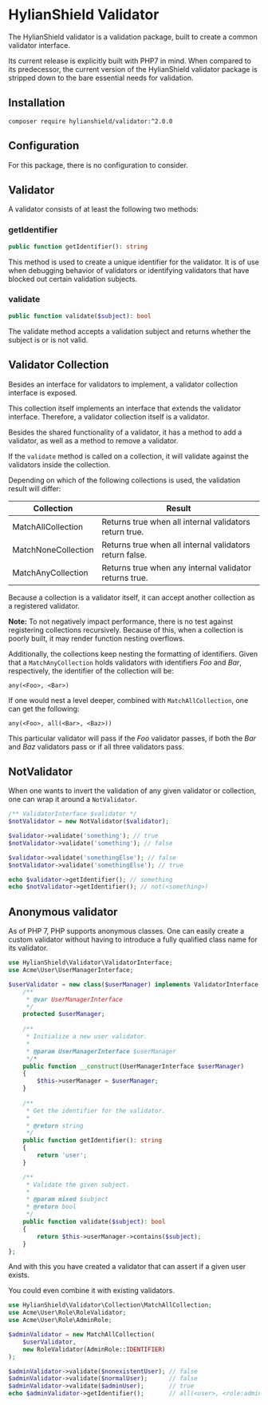 # HylianShield Validator

The HylianShield validator is a validation package, built to create a
common validator interface.

Its current release is explicitly built with PHP7 in mind.
When compared to its predecessor, the current version of the
HylianShield validator package is stripped down to the bare essential
needs for validation.

## Installation

`composer require hylianshield/validator:^2.0.0`

## Configuration

For this package, there is no configuration to consider.

## Validator

A validator consists of at least the following two methods:

### getIdentifier

```php
public function getIdentifier(): string
```

This method is used to create a unique identifier for the validator.
It is of use when debugging behavior of validators or identifying 
validators that have blocked out certain validation subjects.

### validate

```php
public function validate($subject): bool
```

The validate method accepts a validation subject and returns whether the
subject is or is not valid.

## Validator Collection

Besides an interface for validators to implement, a validator collection
interface is exposed.

This collection itself implements an interface that extends the validator
interface. Therefore, a validator collection itself is a validator.

Besides the shared functionality of a validator, it has a method to add
a validator, as well as a method to remove a validator.

If the `validate` method is called on a collection, it will validate
against the validators inside the collection.

Depending on which of the following collections is used, the validation
result will differ:

| Collection          | Result                                                  |
|---------------------|---------------------------------------------------------|
| MatchAllCollection  | Returns true when all internal validators return true.  |
| MatchNoneCollection | Returns true when all internal validators return false. |
| MatchAnyCollection  | Returns true when any internal validator returns true.  |

Because a collection is a validator itself, it can accept another
collection as a registered validator.

**Note:** To not negatively impact performance, there is no test against
registering collections recursively.
Because of this, when a collection is poorly built, it may render
function nesting overflows.

Additionally, the collections keep nesting the formatting of identifiers.
Given that a `MatchAnyCollection` holds validators with identifiers *Foo*
and *Bar*, respectively, the identifier of the collection will be:

```
any(<Foo>, <Bar>)
```

If one would nest a level deeper, combined with `MatchAllCollection`,
one can get the following:

```
any(<Foo>, all(<Bar>, <Baz>))
```

This particular validator will pass if the *Foo* validator passes, if
both the *Bar* and *Baz* validators pass or if all three validators pass.

## NotValidator

When one wants to invert the validation of any given validator or
collection, one can wrap it around a `NotValidator`.

```php
/** ValidatorInterface $validator */
$notValidator = new NotValidator($validator);

$validator->validate('something'); // true
$notValidator->validate('something'); // false

$validator->validate('somethingElse'); // false
$notValidator->validate('somethingElse'); // true

echo $validator->getIdentifier(); // something
echo $notValidator->getIdentifier(); // not(<something>)
```

## Anonymous validator

As of PHP 7, PHP supports anonymous classes. One can easily create a
custom validator without having to introduce a fully qualified class name
for its validator.

```php
use HylianShield\Validator\ValidatorInterface;
use Acme\User\UserManagerInterface;

$userValidator = new class($userManager) implements ValidatorInterface {
    /**
     * @var UserManagerInterface
     */
    protected $userManager;
    
    /**
     * Initialize a new user validator.
     *
     * @param UserManagerInterface $userManager
     */*
    public function __construct(UserManagerInterface $userManager)
    {
        $this->userManager = $userManager;
    }
    
    /**
     * Get the identifier for the validator.
     *
     * @return string
     */
    public function getIdentifier(): string
    {
        return 'user';
    }

    /**
     * Validate the given subject.
     *
     * @param mixed $subject
     * @return bool
     */
    public function validate($subject): bool
    {
        return $this->userManager->contains($subject);
    }
};
```

And with this you have created a validator that can assert if a given
user exists.

You could even combine it with existing validators.

```php
use HylianShield\Validator\Collection\MatchAllCollection;
use Acme\User\Role\RoleValidator;
use Acme\User\Role\AdminRole;

$adminValidator = new MatchAllCollection(
    $userValidator,
    new RoleValidator(AdminRole::IDENTIFIER)
);

$adminValidator->validate($nonexistentUser); // false
$adminValidator->validate($normalUser);      // false
$adminValidator->validate($adminUser);       // true
echo $adminValidator->getIdentifier();       // all(<user>, <role:admin>)
```
